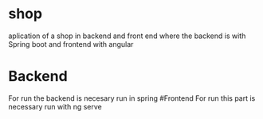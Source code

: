 # shop
aplication of a shop in backend and front end where the backend is with Spring boot and frontend with angular
# Backend
For run the backend is necesary run in spring
#Frontend
For run this part is necessary run with ng serve 
